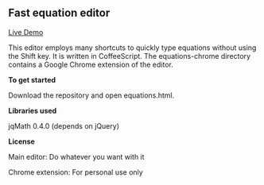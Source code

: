 Fast equation editor
---------------

[Live Demo](http://mohd-akram.appspot.com/equations)

This editor employs many shortcuts to quickly type equations without using the Shift key. It is written in CoffeeScript. The equations-chrome directory contains a Google Chrome extension of the editor.

**To get started**

Download the repository and open equations.html.

**Libraries used**

jqMath 0.4.0 (depends on jQuery)

**License**

Main editor: Do whatever you want with it

Chrome extension: For personal use only
